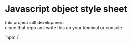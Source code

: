 <h1>Javascript object style sheet</h1>
<p>this project still development<br/>
clone that repo and write this on your terminal or console
</p>
  `npm i` 
